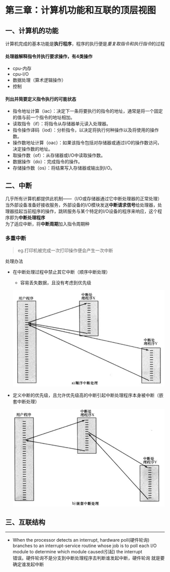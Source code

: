 # 第三章：计算机功能和互联的顶层视图  

## 一、计算机的功能  
计算机完成的基本功能是**执行程序**，程序的执行便是*重复取指令和执行指令*的过程  

#### 处理器解释指令并执行要求操作，有4类操作  
- cpu-内存
- cpu-I/O  
- 数据处理（算术逻辑操作）  
- 控制  

#### 列出并简要定义指令执行的可能状态
- 指令地址计算（iac）：决定下一条将要执行的指令的地址，通常是将一个固定的值与前一个指令的地址相加。
- 读取指令（if）：将指令从存储器单元读入处理器。
- 指令操作译码（iod）：分析指令，以决定将执行何种操作以及将使用的操作数。
- 操作数地址计算（oac）：如果该指令包括对存储器或通过I/O的操作数访问，决定操作数的地址。
- 取操作数（of）：从存储器或I/O中读取操作数。
- 数据操作（do）：完成指令的操作。
- 存储操作数（os）：将结果写入存储器或输出到I/O。 

## 二、中断  
几乎所有计算机都提供此机制——（I/O或存储器通过它中断处理器的正常处理）  
当外部设备准备好接收服务，外部设备的I/O模块发送**中断请求信号**给处理器，处理器挂起当前程序的操作，跳转服务与某个特定的I/O设备的程序来响应，这个程序即为**中断处理程序**  
为了适应中断，将**中断周期**加入指令周期种  

 ### 多重中断  
  > eg.打印机被完成一次打印操作便会产生一次中断    

   处理办法  
   - 在中断处理过程中禁止其它中断（顺序中断处理）  
     -  容易丢失数据，且没有考虑到优先级   
  
     ![顺序中断](./%E9%A1%BA%E5%BA%8F%E4%B8%AD%E6%96%AD%E5%A4%84%E7%90%86.png)  
   - 定义中断的优先级，且允许优先级高的中断引起中断处理程序本身被中断（嵌套中断处理）  
  
     ![嵌套中断](./%E5%B5%8C%E5%A5%97%E4%B8%AD%E6%96%AD%E5%A4%84%E7%90%86.png)  

## 三、互联结构  

--- 
- When the processor detects an interrupt, hardware poll(硬件轮询) 
branches to an interrupt-service routine whose job is to poll each I/O 
module to determine which module caused(引起) the interrupt  
错误。硬件轮询不是分支到中断处理程序去判断谁发起中断，硬件轮询
就是要确定谁发起中断